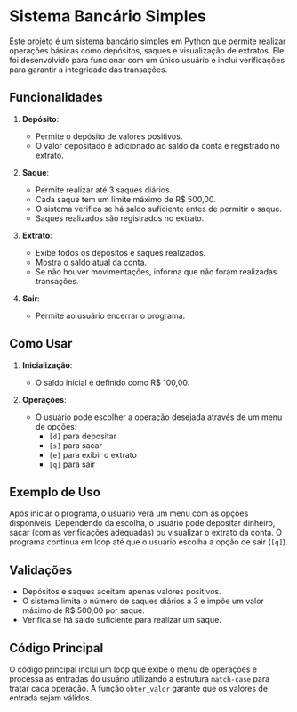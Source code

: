# Sistema Bancário Simples

Este projeto é um sistema bancário simples em Python que permite realizar operações básicas como depósitos, saques e visualização de extratos. Ele foi desenvolvido para funcionar com um único usuário e inclui verificações para garantir a integridade das transações.

## Funcionalidades

1. **Depósito**:
   - Permite o depósito de valores positivos.
   - O valor depositado é adicionado ao saldo da conta e registrado no extrato.

2. **Saque**:
   - Permite realizar até 3 saques diários.
   - Cada saque tem um limite máximo de R$ 500,00.
   - O sistema verifica se há saldo suficiente antes de permitir o saque.
   - Saques realizados são registrados no extrato.

3. **Extrato**:
   - Exibe todos os depósitos e saques realizados.
   - Mostra o saldo atual da conta.
   - Se não houver movimentações, informa que não foram realizadas transações.

4. **Sair**:
   - Permite ao usuário encerrar o programa.

## Como Usar

1. **Inicialização**:
   - O saldo inicial é definido como R$ 100,00.

2. **Operações**:
   - O usuário pode escolher a operação desejada através de um menu de opções:
     - `[d]` para depositar
     - `[s]` para sacar
     - `[e]` para exibir o extrato
     - `[q]` para sair

## Exemplo de Uso

Após iniciar o programa, o usuário verá um menu com as opções disponíveis. Dependendo da escolha, o usuário pode depositar dinheiro, sacar (com as verificações adequadas) ou visualizar o extrato da conta. O programa continua em loop até que o usuário escolha a opção de sair (`[q]`).

## Validações

- Depósitos e saques aceitam apenas valores positivos.
- O sistema limita o número de saques diários a 3 e impõe um valor máximo de R$ 500,00 por saque.
- Verifica se há saldo suficiente para realizar um saque.

## Código Principal

O código principal inclui um loop que exibe o menu de operações e processa as entradas do usuário utilizando a estrutura `match-case` para tratar cada operação. A função `obter_valor` garante que os valores de entrada sejam válidos.
